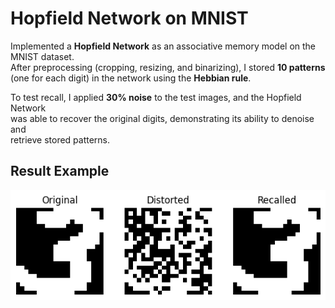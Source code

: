 # Hopfield Network on MNIST  

Implemented a **Hopfield Network** as an associative memory model on the MNIST dataset.  
After preprocessing (cropping, resizing, and binarizing), I stored **10 patterns**  
(one for each digit) in the network using the **Hebbian rule**.   

To test recall, I applied **30% noise** to the test images, and the Hopfield Network  
was able to recover the original digits, demonstrating its ability to denoise and  
retrieve stored patterns.

## Result Example   

![Hopfield Results](result.png)  
